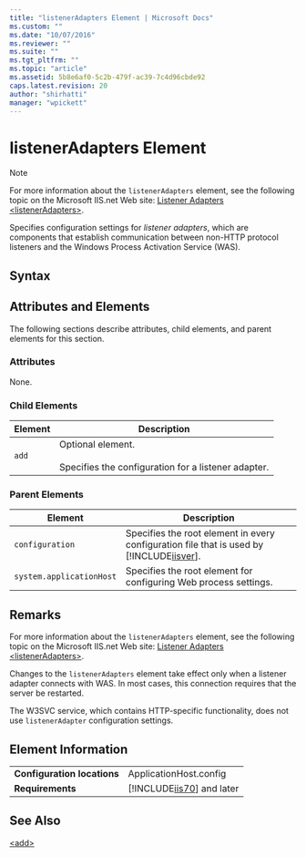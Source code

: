 ```yaml
---
title: "listenerAdapters Element | Microsoft Docs"
ms.custom: ""
ms.date: "10/07/2016"
ms.reviewer: ""
ms.suite: ""
ms.tgt_pltfrm: ""
ms.topic: "article"
ms.assetid: 5b8e6af0-5c2b-479f-ac39-7c4d96cbde92
caps.latest.revision: 20
author: "shirhatti"
manager: "wpickett"
---
```

# listenerAdapters Element
> [!NOTE]
>  For more information about the `listenerAdapters` element, see the following topic on the Microsoft IIS.net Web site: [Listener Adapters \<listenerAdapters>](http://www.iis.net/ConfigReference/system.applicationHost/listenerAdapters).  
  
 Specifies configuration settings for *listener adapters*, which are components that establish communication between non-HTTP protocol listeners and the Windows Process Activation Service (WAS).  
  
## Syntax  
  
## Attributes and Elements  
 The following sections describe attributes, child elements, and parent elements for this section.  
  
### Attributes  
 None.  
  
### Child Elements  
  
|Element|Description|  
|-------------|-----------------|  
|`add`|Optional element.<br /><br /> Specifies the configuration for a listener adapter.|  
  
### Parent Elements  
  
|Element|Description|  
|-------------|-----------------|  
|`configuration`|Specifies the root element in every configuration file that is used by [!INCLUDE[iisver](../../reference/admin/includes/iisver-md.md)].|  
|`system.applicationHost`|Specifies the root element for configuring Web process settings.|  
  
## Remarks  
 For more information about the `listenerAdapters` element, see the following topic on the Microsoft IIS.net Web site: [Listener Adapters \<listenerAdapters>](http://www.iis.net/ConfigReference/system.applicationHost/listenerAdapters).  
  
 Changes to the `listenerAdapters` element take effect only when a listener adapter connects with WAS. In most cases, this connection requires that the server be restarted.  
  
 The W3SVC service, which contains HTTP-specific functionality, does not use `listenerAdapter` configuration settings.  
  
## Element Information  
  
|||  
|-|-|  
|**Configuration locations**|ApplicationHost.config|  
|**Requirements**|[!INCLUDE[iis70](../../reference/admin/includes/iis70-md.md)] and later|  
  
## See Also  
 [\<add>](../../reference/admin/add-element-for-listeneradapters.md)